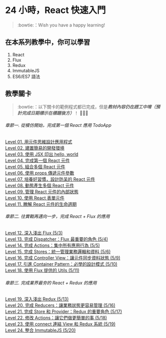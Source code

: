 # 24 小時，React 快速入門

> :bowtie:：Wish you have a happy learning!


## 在本系列教學中，你可以學習
1. React
2. Flux
3. Redux
4. ImmutableJS
5. ES6/ES7 語法


## 教學關卡

> :bowtie:：以下關卡的範例程式都已完成，但是***教材內容仍在趕工中唷（預計完成日期標示在標題後方）***！ :loudspeaker::loudspeaker::loudspeaker:

###### 章節一. 從模仿開始，完成第一個 React 應用 TodoApp
[Level 01. 用元件思維設計應用程式](https://github.com/shiningjason1989/react-quick-tutorial/tree/master/level-01_react)  
[Level 02. 建置簡易的開發環境](https://github.com/shiningjason1989/react-quick-tutorial/tree/master/level-02_initial-project)  
[Level 03. 使用 JSX 印出 hello, world](https://github.com/shiningjason1989/react-quick-tutorial/tree/master/level-03_hello-react)  
[Level 04. 完成第一個 React 元件](https://github.com/shiningjason1989/react-quick-tutorial/tree/master/level-04_first-component)  
[Level 05. 組合多個 React 元件](https://github.com/shiningjason1989/react-quick-tutorial/tree/master/level-05_component-composition)  
[Level 06. 使用 props 傳遞元件參數](https://github.com/shiningjason1989/react-quick-tutorial/tree/master/level-06_transferring-props)  
[Level 07. 培養好習慣，設計防呆的 React 元件](https://github.com/shiningjason1989/react-quick-tutorial/tree/master/level-07_prop-types-n-default-values)  
[Level 08. 動態產生多個 React 元件](https://github.com/shiningjason1989/react-quick-tutorial/tree/master/level-08_dynamic-children)  
[Level 09. 管理 React 元件的內部狀態](https://github.com/shiningjason1989/react-quick-tutorial/tree/master/level-09_stateful-component)  
[Level 10. 使用 React 表單元件](https://github.com/shiningjason1989/react-quick-tutorial/tree/master/level-10_forms)  
[Level 11. 瞭解 React 元件的生命週期](https://github.com/shiningjason1989/react-quick-tutorial/tree/master/level-11_component-lifecycle)  

###### 章節二. 往實戰再邁向一步，完成 React + Flux 的應用
[Level 12. 深入淺出 Flux (5/3)](https://github.com/shiningjason1989/react-quick-tutorial/tree/master/level-12_flux)  
[Level 13. 完成 Dispatcher：Flux 最重要的角色 (5/4)](https://github.com/shiningjason1989/react-quick-tutorial/tree/master/level-13_flux-dispatcher)  
[Level 14. 完成 Actions：集中所有應用行為 (5/5)](https://github.com/shiningjason1989/react-quick-tutorial/tree/master/level-14_flux-actions)  
[Level 15. 完成 Stores：統一管理業務邏輯和資料 (5/6)](https://github.com/shiningjason1989/react-quick-tutorial/tree/master/level-15_flux-stores)  
[Level 16. 完成 Controller View：讓元件同步資料狀態 (5/9)](https://github.com/shiningjason1989/react-quick-tutorial/tree/master/level-16_flux-controller-view)  
[Level 17. 引進 Container Pattern：必學的設計模式 (5/10)](https://github.com/shiningjason1989/react-quick-tutorial/tree/master/level-17_container-pattern)  
[Level 18. 使用 Flux 提供的 Utils (5/11)](https://github.com/shiningjason1989/react-quick-tutorial/tree/master/level-18_flux-utils)  

###### 章節三. 完成業界最夯的 React + Redux 的應用
[Level 19. 深入淺出 Redux (5/13)](https://github.com/shiningjason1989/react-quick-tutorial/tree/master/level-19_redux)  
[Level 20. 完成 Reducers：讓業務狀態更容易管理 (5/16)](https://github.com/shiningjason1989/react-quick-tutorial/tree/master/level-20_redux-reducers)  
[Level 21. 完成 Store 和 Provider：Redux 的重要角色 (5/17)](https://github.com/shiningjason1989/react-quick-tutorial/tree/master/level-21_redux-store-n-provider)  
[Level 22. 修改 Actions：讓它們做更簡單的事 (5/18)](https://github.com/shiningjason1989/react-quick-tutorial/tree/master/level-22_redux-actions)  
[Level 23. 使用 connect 連結 View 和 Redux 系統 (5/19)](https://github.com/shiningjason1989/react-quick-tutorial/tree/master/level-23_redux-connect-view)  
[Level 24. 整合 ImmutableJS (5/20)](https://github.com/shiningjason1989/react-quick-tutorial/tree/master/level-24_immutablejs)  

